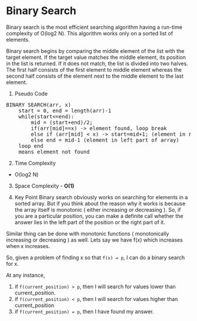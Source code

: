 # Binary Search

Binary search is the most efficient searching algorithm having a run-time complexity of O(log2 N). This algorithm works only on a sorted list of elements.

Binary search begins by comparing the middle element of the list with the target element. If the target value matches the middle element, its position in the list is returned. If it does not match, the list is divided into two halves. The first half consists of the first element to middle element whereas the second half consists of the element next to the middle element to the last element. 

1. Pseudo Code
<pre>
BINARY SEARCH(arr, x)
    start = 0, end = length(arr)-1
    while(start<=end):
        mid = (start+end)/2;
        if(arr[mid]==x) -> element found, loop break
        else if (arr[mid] < x) -> start=mid+1; (element in right part of array)
        else end = mid-1 (element in left part of array)
    loop end
    means element not found
</pre>

2. Time Complexity
* O(log2 N)

3. Space Complexity - <b>O(1)</b>

4. Key Point
Binary search obviously works on searching for elements in a sorted array. But if you think about the reason why it works is because the array itself is monotonic ( either increasing or decreasing ). So, if you are a particular position, you can make a definite call whether the answer lies in the left part of the position or the right part of it.

Similar thing can be done with monotonic functions ( monotonically increasing or decreasing ) as well.
Lets say we have f(x) which increases when x increases.

So, given a problem of finding x so that `f(x) = p`, I can do a binary search for x.

At any instance,
1. if `f(current_position) > p`, then I will search for values lower than current_position.
2. if `f(current_position) < p`, then I will search for values higher than current_position
3. if `f(current_position) = p`, then I have found my answer.

